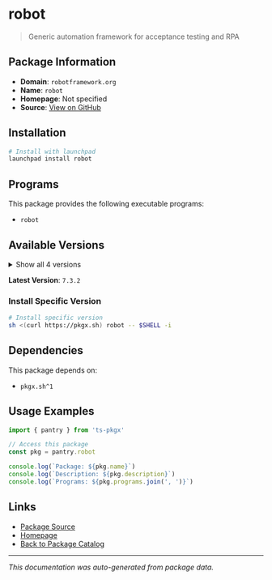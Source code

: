 # robot

> Generic automation framework for acceptance testing and RPA

## Package Information

- **Domain**: `robotframework.org`
- **Name**: `robot`
- **Homepage**: Not specified
- **Source**: [View on GitHub](https://github.com/pkgxdev/pantry/tree/main/projects/robotframework.org/package.yml)

## Installation

```bash
# Install with launchpad
launchpad install robot
```

## Programs

This package provides the following executable programs:

- `robot`

## Available Versions

<details>
<summary>Show all 4 versions</summary>

- `7.3.2`, `7.3.1`, `7.3.0`, `7.2.2`

</details>

**Latest Version**: `7.3.2`

### Install Specific Version

```bash
# Install specific version
sh <(curl https://pkgx.sh) robot -- $SHELL -i
```

## Dependencies

This package depends on:

- `pkgx.sh^1`

## Usage Examples

```typescript
import { pantry } from 'ts-pkgx'

// Access this package
const pkg = pantry.robot

console.log(`Package: ${pkg.name}`)
console.log(`Description: ${pkg.description}`)
console.log(`Programs: ${pkg.programs.join(', ')}`)
```

## Links

- [Package Source](https://github.com/pkgxdev/pantry/tree/main/projects/robotframework.org/package.yml)
- [Homepage](#)
- [Back to Package Catalog](../../package-catalog.md)

---

*This documentation was auto-generated from package data.*
